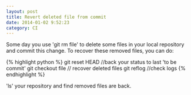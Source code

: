 ```yaml
---
layout: post
title: Revert deleted file from commit
date: 2014-01-02 9:52:23
category: CI
---
```


Some day you use 'git rm file' to delete some files in your local repository and commit this change. To recover these removed files, you can do:

{% highlight python %}
git reset HEAD //back your status to last 'to be commit'
git checkout file // recover deleted files
git reflog //check logs
{% endhighlight %}

'ls' your repository and find removed files are back.